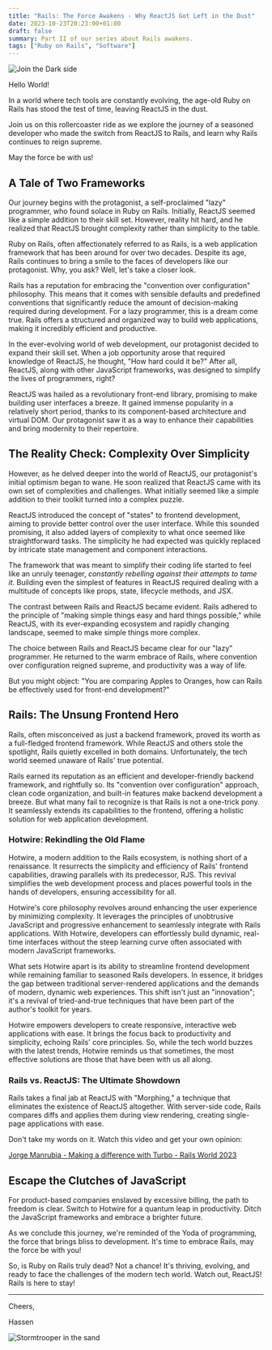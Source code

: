 ```yaml
---
title: "Rails: The Force Awakens - Why ReactJS Got Left in the Dust"
date: 2023-10-23T20:23:00+01:00
draft: false
summary: Part II of our series about Rails awakens.
tags: ["Ruby on Rails", "Software"]
---
```


![Join the Dark side](/2023/10/course-darth-vador.jpg "Join the dark side!")

Hello World!

In a world where tech tools are constantly evolving, the age-old Ruby on Rails has stood the test of time, leaving ReactJS in the dust.

Join us on this rollercoaster ride as we explore the journey of a seasoned developer who made the switch from ReactJS to Rails, and learn why Rails continues to reign supreme.

May the force be with us!

## A Tale of Two Frameworks

Our journey begins with the protagonist, a self-proclaimed "lazy" programmer, who found solace in Ruby on Rails. Initially, ReactJS seemed like a simple addition to their skill set. However, reality hit hard, and he realized that ReactJS brought complexity rather than simplicity to the table.

Ruby on Rails, often affectionately referred to as Rails, is a web application framework that has been around for over two decades. Despite its age, Rails continues to bring a smile to the faces of developers like our protagonist. Why, you ask? Well, let's take a closer look.

Rails has a reputation for embracing the "convention over configuration" philosophy. This means that it comes with sensible defaults and predefined conventions that significantly reduce the amount of decision-making required during development. For a lazy programmer, this is a dream come true. Rails offers a structured and organized way to build web applications, making it incredibly efficient and productive.

In the ever-evolving world of web development, our protagonist decided to expand their skill set. When a job opportunity arose that required knowledge of ReactJS, he thought, "How hard could it be?" After all, ReactJS, along with other JavaScript frameworks, was designed to simplify the lives of programmers, right?

ReactJS was hailed as a revolutionary front-end library, promising to make building user interfaces a breeze. It gained immense popularity in a relatively short period, thanks to its component-based architecture and virtual DOM. Our protagonist saw it as a way to enhance their capabilities and bring modernity to their repertoire.

## The Reality Check: Complexity Over Simplicity

However, as he delved deeper into the world of ReactJS, our protagonist's initial optimism began to wane. He soon realized that ReactJS came with its own set of complexities and challenges. What initially seemed like a simple addition to their toolkit turned into a complex puzzle.

ReactJS introduced the concept of "states" to frontend development, aiming to provide better control over the user interface. While this sounded promising, it also added layers of complexity to what once seemed like straightforward tasks. The simplicity he had expected was quickly replaced by intricate state management and component interactions.

The framework that was meant to simplify their coding life started to feel like an unruly teenager, _constantly rebelling against their attempts to tame it_. Building even the simplest of features in ReactJS required dealing with a multitude of concepts like props, state, lifecycle methods, and JSX.

The contrast between Rails and ReactJS became evident. Rails adhered to the principle of "making simple things easy and hard things possible," while ReactJS, with its ever-expanding ecosystem and rapidly changing landscape, seemed to make simple things more complex.

The choice between Rails and ReactJS became clear for our "lazy" programmer. He returned to the warm embrace of Rails, where convention over configuration reigned supreme, and productivity was a way of life.

But you might object: "You are comparing Apples to Oranges, how can Rails be effectively used for front-end development?"

## Rails: The Unsung Frontend Hero

Rails, often misconceived as just a backend framework, proved its worth as a full-fledged frontend framework. While ReactJS and others stole the spotlight, Rails quietly excelled in both domains. Unfortunately, the tech world seemed unaware of Rails' true potential.

Rails earned its reputation as an efficient and developer-friendly backend framework, and rightfully so. Its "convention over configuration" approach, clean code organization, and built-in features make backend development a breeze. But what many fail to recognize is that Rails is not a one-trick pony. It seamlessly extends its capabilities to the frontend, offering a holistic solution for web application development.

### Hotwire: Rekindling the Old Flame

Hotwire, a modern addition to the Rails ecosystem, is nothing short of a renaissance. It resurrects the simplicity and efficiency of Rails' frontend capabilities, drawing parallels with its predecessor, RJS. This revival simplifies the web development process and places powerful tools in the hands of developers, ensuring accessibility for all.

Hotwire's core philosophy revolves around enhancing the user experience by minimizing complexity. It leverages the principles of unobtrusive JavaScript and progressive enhancement to seamlessly integrate with Rails applications. With Hotwire, developers can effortlessly build dynamic, real-time interfaces without the steep learning curve often associated with modern JavaScript frameworks.

What sets Hotwire apart is its ability to streamline frontend development while remaining familiar to seasoned Rails developers. In essence, it bridges the gap between traditional server-rendered applications and the demands of modern, dynamic web experiences. This shift isn't just an "innovation"; it's a revival of tried-and-true techniques that have been part of the author's toolkit for years.

Hotwire empowers developers to create responsive, interactive web applications with ease. It brings the focus back to productivity and simplicity, echoing Rails' core principles. So, while the tech world buzzes with the latest trends, Hotwire reminds us that sometimes, the most effective solutions are those that have been with us all along.

### Rails vs. ReactJS: The Ultimate Showdown

Rails takes a final jab at ReactJS with "Morphing," a technique that eliminates the existence of ReactJS altogether. With server-side code, Rails compares diffs and applies them during view rendering, creating single-page applications with ease.

Don't take my words on it. Watch this video and get your own opinion:

[Jorge Manrubia - Making a difference with Turbo - Rails World 2023
](https://piped.video/watch?v=m97UsXa6HFg&list=PLHFP2OPUpCeY9IX3Ht727dwu5ZJ2BBbZP&index=10)

## Escape the Clutches of JavaScript

For product-based companies enslaved by excessive billing, the path to freedom is clear. Switch to Hotwire for a quantum leap in productivity. Ditch the JavaScript frameworks and embrace a brighter future.

As we conclude this journey, we're reminded of the Yoda of programming, the force that brings bliss to development. It's time to embrace Rails, may the force be with you!

So, is Ruby on Rails truly dead? Not a chance! It's thriving, evolving, and ready to face the challenges of the modern tech world. Watch out, ReactJS! Rails is here to stay!

---

Cheers,

Hassen

![Stormtrooper in the sand](/2023/10/stormtrooper-walking-on-sand.jpg)
